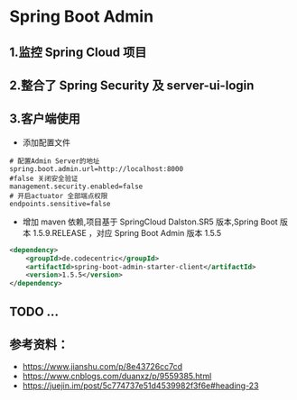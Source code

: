 # Spring Boot Admin 
## 1.监控 Spring Cloud 项目
## 2.整合了 Spring Security 及 server-ui-login 
## 3.客户端使用
- 添加配置文件
```properties
# 配置Admin Server的地址
spring.boot.admin.url=http://localhost:8000
#false 关闭安全验证
management.security.enabled=false
# 开启actuator 全部端点权限
endpoints.sensitive=false
```
- 增加 maven 依赖,项目基于 SpringCloud  Dalston.SR5 版本,Spring Boot 版本 1.5.9.RELEASE ，对应 Spring Boot Admin 版本 1.5.5 
```xml
<dependency>
    <groupId>de.codecentric</groupId>
    <artifactId>spring-boot-admin-starter-client</artifactId>
    <version>1.5.5</version>
</dependency>
```

## TODO ...

## 参考资料：
- https://www.jianshu.com/p/8e43726cc7cd
- https://www.cnblogs.com/duanxz/p/9559385.html
- https://juejin.im/post/5c774737e51d4539982f3f6e#heading-23